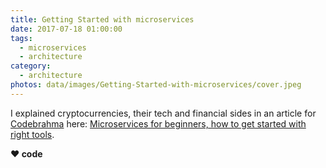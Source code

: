 ```yaml
---
title: Getting Started with microservices
date: 2017-07-18 01:00:00
tags:
  - microservices
  - architecture
category:
  - architecture
photos: data/images/Getting-Started-with-microservices/cover.jpeg
---
```

I explained cryptocurrencies, their tech and financial sides in an article for [Codebrahma][codebrahma-url] here: [Microservices for beginners, how to get started with right tools][blog-url].

[codebrahma-url]: https://codebrahma.com
[blog-url]: https://codebrahma.com/microservices-for-beginners/

**❤️ code**